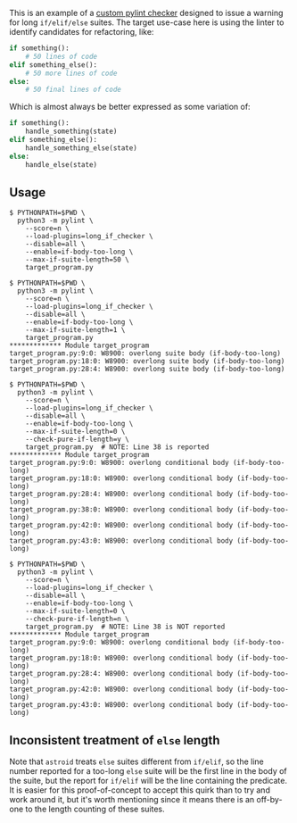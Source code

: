 This is an example of a [custom pylint checker](https://pylint.pycqa.org/en/latest/development_guide/how_tos/custom_checkers.html)
designed to issue a warning for long `if/elif/else` suites. The target use-case
here is using the linter to identify candidates for refactoring, like:

```python
if something():
    # 50 lines of code
elif something_else():
    # 50 more lines of code
else:
    # 50 final lines of code
```

Which is almost always be better expressed as some variation of:

```python
if something():
    handle_something(state)
elif something_else():
    handle_something_else(state)
else:
    handle_else(state)
```

## Usage

```
$ PYTHONPATH=$PWD \
  python3 -m pylint \
    --score=n \
    --load-plugins=long_if_checker \
    --disable=all \
    --enable=if-body-too-long \
    --max-if-suite-length=50 \
    target_program.py

$ PYTHONPATH=$PWD \
  python3 -m pylint \
    --score=n \
    --load-plugins=long_if_checker \
    --disable=all \
    --enable=if-body-too-long \
    --max-if-suite-length=1 \
    target_program.py
************* Module target_program
target_program.py:9:0: W8900: overlong suite body (if-body-too-long)
target_program.py:18:0: W8900: overlong suite body (if-body-too-long)
target_program.py:28:4: W8900: overlong suite body (if-body-too-long)

$ PYTHONPATH=$PWD \
  python3 -m pylint \
    --score=n \
    --load-plugins=long_if_checker \
    --disable=all \
    --enable=if-body-too-long \
    --max-if-suite-length=0 \
    --check-pure-if-length=y \
    target_program.py  # NOTE: Line 38 is reported
************* Module target_program
target_program.py:9:0: W8900: overlong conditional body (if-body-too-long)
target_program.py:18:0: W8900: overlong conditional body (if-body-too-long)
target_program.py:28:4: W8900: overlong conditional body (if-body-too-long)
target_program.py:38:0: W8900: overlong conditional body (if-body-too-long)
target_program.py:42:0: W8900: overlong conditional body (if-body-too-long)
target_program.py:43:0: W8900: overlong conditional body (if-body-too-long)

$ PYTHONPATH=$PWD \
  python3 -m pylint \
    --score=n \
    --load-plugins=long_if_checker \
    --disable=all \
    --enable=if-body-too-long \
    --max-if-suite-length=0 \
    --check-pure-if-length=n \
    target_program.py  # NOTE: Line 38 is NOT reported
************* Module target_program
target_program.py:9:0: W8900: overlong conditional body (if-body-too-long)
target_program.py:18:0: W8900: overlong conditional body (if-body-too-long)
target_program.py:28:4: W8900: overlong conditional body (if-body-too-long)
target_program.py:42:0: W8900: overlong conditional body (if-body-too-long)
target_program.py:43:0: W8900: overlong conditional body (if-body-too-long)
```

## Inconsistent treatment of `else` length

Note that `astroid` treats `else` suites different from `if/elif`, so the
line number reported for a too-long `else` suite will be the first line in
the body of the suite, but the report for `if/elif` will be the line containing
the predicate. It is easier for this proof-of-concept to accept this quirk
than to try and work around it, but it's worth mentioning since it means there
is an off-by-one to the length counting of these suites.
